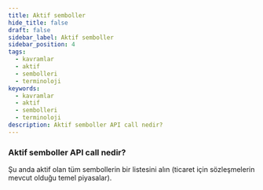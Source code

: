 ```yaml
---
title: Aktif semboller
hide_title: false
draft: false
sidebar_label: Aktif semboller
sidebar_position: 4
tags:
  - kavramlar
  - aktif
  - sembolleri
  - terminoloji
keywords:
  - kavramlar
  - aktif
  - sembolleri
  - terminoloji
description: Aktif semboller API call nedir?
---
```


### Aktif semboller API call nedir?

Şu anda aktif olan tüm sembollerin bir listesini alın (ticaret için sözleşmelerin mevcut olduğu temel piyasalar).
